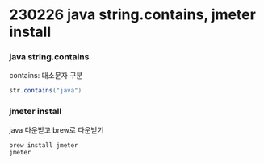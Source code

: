 # 230226 java string.contains, jmeter install

### java string.contains

contains: 대소문자 구분

```java
str.contains("java")
```

### jmeter install

java 다운받고 brew로 다운받기

```shell
brew install jmeter
jmeter
```
